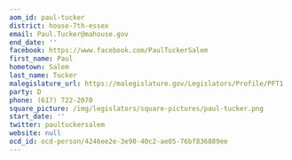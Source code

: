 ```yaml
---
aom_id: paul-tucker
district: house-7th-essex
email: Paul.Tucker@mahouse.gov
end_date: ''
facebook: https://www.facebook.com/PaulTuckerSalem
first_name: Paul
hometown: Salem
last_name: Tucker
malegislature_url: https://malegislature.gov/Legislators/Profile/PFT1
party: D
phone: (617) 722-2070
square_picture: /img/legislators/square-pictures/paul-tucker.png
start_date: ''
twitter: paultuckersalem
website: null
ocd_id: ocd-person/4246ee2e-3e90-40c2-ae05-76bf836889ee
---
```

